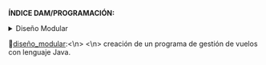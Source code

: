 **ÍNDICE DAM/PROGRAMACIÓN:**

<details><summary>Diseño Modular</summary>
<p>
   <link href="https://github.com/sufigueroa87/dam/tree/main/programaci%C3%B3n/dise%C3%B1o_modular/ejercicio_1">ejercicio_1</link>
</p>
</details>



🔹[diseño_modular](https://github.com/sufigueroa87/dam/tree/main/programaci%C3%B3n/dise%C3%B1o_modular):<\n>
	<\n>
		creación de un programa de gestión de vuelos con lenguaje Java.
	
	
  
